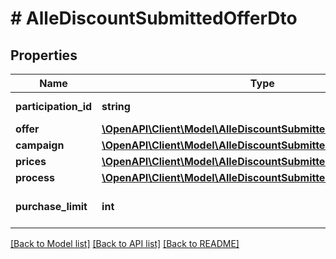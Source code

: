 # # AlleDiscountSubmittedOfferDto

## Properties

Name | Type | Description | Notes
------------ | ------------- | ------------- | -------------
**participation_id** | **string** | The id of the participation. | [optional]
**offer** | [**\OpenAPI\Client\Model\AlleDiscountSubmittedOfferDtoOffer**](AlleDiscountSubmittedOfferDtoOffer.md) |  | [optional]
**campaign** | [**\OpenAPI\Client\Model\AlleDiscountSubmittedOfferDtoCampaign**](AlleDiscountSubmittedOfferDtoCampaign.md) |  | [optional]
**prices** | [**\OpenAPI\Client\Model\AlleDiscountSubmittedOfferDtoPrices**](AlleDiscountSubmittedOfferDtoPrices.md) |  | [optional]
**process** | [**\OpenAPI\Client\Model\AlleDiscountSubmittedOfferDtoProcess**](AlleDiscountSubmittedOfferDtoProcess.md) |  | [optional]
**purchase_limit** | **int** | Limit of purchases on the offer. | [optional]

[[Back to Model list]](../../README.md#models) [[Back to API list]](../../README.md#endpoints) [[Back to README]](../../README.md)
